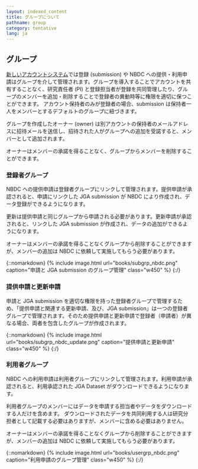 ```yaml
---
layout: indexed_content
title: グループについて
pathname: group
category: tentative
lang: ja
---
```


## グループ <a name="group"></a>

[新しいアカウントシステム](account-integration.html)では登録 (submission) や NBDC への提供・利用申請はグループを介して管理されます。グループを導入することでアカウントを共有することなく、研究責任者 (PI) と登録担当者が登録を共同管理したり、グループのメンバーを追加・削除することで登録者の異動時等に権限を適切に保つことができます。
アカウント保持者のみが登録者の場合、submission は保持者一人をメンバーとするデフォルトのグループに紐づきます。

グループを作成したオーナー (owner) は別アカウントの保持者のメールアドレスに招待メールを送信し、招待された人がグループへの追加を受諾すると、メンバーとして追加されます。

オーナーはメンバーの承諾を得ることなく、グループからメンバーを削除することができます。

### 登録者グループ <a name="subgrp"></a>

NBDC への提供申請は登録者グループにリンクして管理されます。提供申請が承認されると、申請にリンクした JGA submission が NBDC により作成され、データ登録ができるようになります。

更新は提供申請と同じグループから申請される必要があります。更新申請が承認されると、リンクした JGA submission が作成され、データの追加ができるようになります。

オーナーはメンバーの承諾を得ることなくグループから削除することができますが、メンバーの追加は NBDC に依頼して実施してもらう必要があります。

{::nomarkdown}
{% include image.html url="books/subgrp_nbdc.png" caption="申請と JGA submission のグループ管理" class="w450" %}
{:/}

### 提供申請と更新申請 <a name="subgrp-update"></a>

申請と JGA submission を適切な権限を持った登録者グループで管理するため、「提供申請と関連する更新申請、及び、JGA submission」は一つの登録者グループで管理されます。そのため提供申請と更新申請で登録者（申請者）が異なる場合、両者を包含したグループが作成されます。

{::nomarkdown}
{% include image.html url="books/subgrp_nbdc_update.png" caption="提供申請と更新申請" class="w450" %}
{:/}

### 利用者グループ <a name="usergrp"></a>

NBDC への利用申請は利用者グループにリンクして管理されます。利用申請が承認されると、利用承認された JGA Dataset がダウンロードできるようになります。

<span class="red">利用者グループのメンバーにはデータを申請する担当者やデータをダウンロードする人だけを含めます。 ダウンロードされたデータを共同利用する人は研究分担者として記載する必要はありますが、メンバーに含める必要はありません。</span>

オーナーはメンバーの承諾を得ることなくグループから削除することができますが、メンバーの追加は NBDC に依頼して実施してもらう必要があります。

{::nomarkdown}
{% include image.html url="books/usergrp_nbdc.png" caption="利用申請のグループ管理" class="w450" %}
{:/}